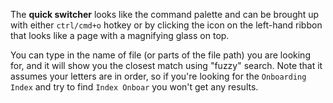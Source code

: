 The **quick switcher** looks like the command palette and can be brought up with either `ctrl/cmd+o` hotkey or by clicking the icon on the left-hand ribbon that looks like a page with a magnifying glass on top. 

You can type in the name of file (or parts of the file path) you are looking for, and it will show you the closest match using "fuzzy" search. Note that it assumes your letters are in order, so if you're looking for the `Onboarding Index` and try to find `Index Onboar` you won't get any results. 